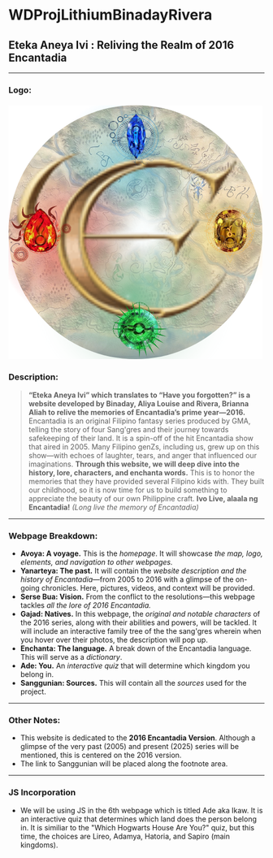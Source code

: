 # WDProjLithiumBinadayRivera
## Eteka Aneya Ivi : Reliving the Realm of 2016 Encantadia
******
### Logo:
#### ![Logo](encantadia_logo.png)

### Description:
> **“Eteka Aneya Ivi” which translates to “Have you forgotten?” is a website developed by Binaday, Aliya Louise and Rivera, Brianna Aliah to relive the memories of Encantadia’s prime year—2016.** Encantadia is an original Filipino fantasy series produced by GMA, telling the story of four Sang'gres and their journey towards safekeeping of their land. It is a spin-off of the hit Encantadia show that aired in 2005. Many Filipino genZs, including us, grew up on this show—with echoes of laughter, tears, and anger that influenced our imaginations. **Through this website, we will deep dive into the history, lore, characters, and enchanta words.** This is to honor the memories that they have provided several Filipino kids with. They built our childhood, so it is now time for us to build something to appreciate the beauty of our own Philippine craft. **Ivo Live, alaala ng Encantadia!** *(Long live the memory of Encantadia)*
******
### Webpage Breakdown:
* **Avoya: A voyage.** This is the *homepage*. It will showcase *the map, logo, elements, and navigation to other webpages.*
* **Yanarteya: The past.** It will contain the *website description and the history of Encantadia*—from 2005 to 2016 with a glimpse of the on-going chronicles. Here, pictures, videos, and context will be provided.
* **Serse Bua: Vision.** From the conflict to the resolutions—this webpage tackles *all the lore of 2016 Encantadia.*
* **Gajad: Natives.** In this webpage, the *original and notable characters* of the 2016 series, along with their abilities and powers, will be tackled. It will include an interactive family tree of the the sang'gres wherein when you hover over their photos, the description will pop up.
* **Enchanta: The language.** A break down of the Encantadia language. This will serve as a *dictionary*.
* **Ade: You.** An *interactive quiz* that will determine which kingdom you belong in.
* **Sanggunian: Sources.** This will contain all the *sources* used for the project.
******
### Other Notes:
- This website is dedicated to the **2016 Encantadia Version**. Although a glimpse of the very past (2005) and present (2025) series will be mentioned, this is centered on the 2016 version.
- The link to Sanggunian will be placed along the footnote area.
******
### JS Incorporation
* We will be using JS in the 6th webpage which is titled Ade aka Ikaw. It is an interactive quiz that determines which land does the person belong in. It is similiar to the "Which Hogwarts House Are You?" quiz, but this time, the choices are Lireo, Adamya, Hatoria, and Sapiro (main kingdoms).
